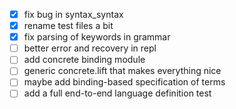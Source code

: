 - [x] fix bug in syntax_syntax
- [x] rename test files a bit
- [x] fix parsing of keywords in grammar
- [ ] better error and recovery in repl
- [ ] add concrete binding module
- [ ] generic concrete.lift that makes everything nice
- [ ] maybe add binding-based specification of terms
- [ ] add a full end-to-end language definition test
